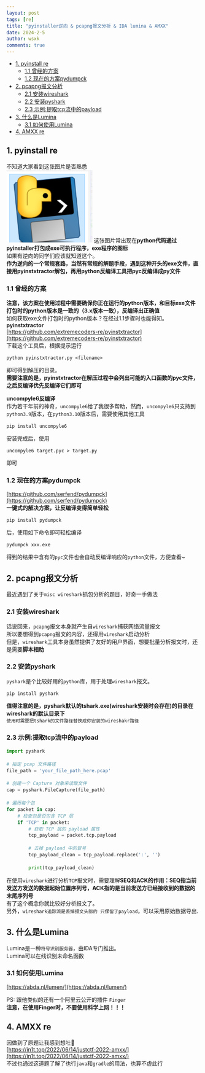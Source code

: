 ```yaml
---
layout: post
tags: [re]
title: "pyinstaller逆向 & pcapng报文分析 & IDA lumina & AMXX"
date: 2024-2-5
author: wsxk
comments: true
---
```


- [1. pyinstall re](#1-pyinstall-re)
  - [1.1 曾经的方案](#11-曾经的方案)
  - [1.2 现在的方案pydumpck](#12-现在的方案pydumpck)
- [2. pcapng报文分析](#2-pcapng报文分析)
  - [2.1 安装wireshark](#21-安装wireshark)
  - [2.2 安装pyshark](#22-安装pyshark)
  - [2.3 示例:提取tcp流中的payload](#23-示例提取tcp流中的payload)
- [3. 什么是Lumina](#3-什么是lumina)
  - [3.1 如何使用Lumina](#31-如何使用lumina)
- [4. AMXX re](#4-amxx-re)


<!-- Google tag (gtag.js) -->
<script async src="https://www.googletagmanager.com/gtag/js?id=G-C22S5YSYL7"></script>
<script>
  window.dataLayer = window.dataLayer || [];
  function gtag(){dataLayer.push(arguments);}
  gtag('js', new Date());

  gtag('config', 'G-C22S5YSYL7');
</script>

## 1. pyinstall re<br>
不知道大家看到这张图片是否熟悉<br>
![](https://raw.githubusercontent.com/wsxk/wsxk_pictures/main/2023-12-30/20240221200006.png)
这张图片常出现在**python代码通过pyinstaller打包成exe可执行程序，exe程序的图标**<br>
如果有逆向的同学们应该就知道这个。<br>
**作为逆向的一个常规套路，当然有常规的解题手段，遇到这种开头的exe文件，直接用pyinstxtractor解包，再用python反编译工具把pyc反编译成py文件**<br>

### 1.1 曾经的方案<br>
**注意，该方案在使用过程中需要确保你正在运行的python版本，和目标exe文件打包时的python版本是一致的（3.x版本一致），反编译出正确值**<br>
如何获取exe文件打包时的python版本？在经过1.1步骤时也能得知。<br>
**pyinstxtractor**<br>
[https://github.com/extremecoders-re/pyinstxtractor](https://github.com/extremecoders-re/pyinstxtractor)<br>
下载这个工具后，根据提示运行<br>
```
python pyinstxtractor.py <filename>
```
即可得到解压的目录。<br>
**需要注意的是，pyinstxtractor在解压过程中会列出可能的入口函数的pyc文件，之后反编译优先反编译它们即可**<br>

**uncompyle6反编译**<br>
作为若干年前的神奇，`uncompyle6`给了我很多帮助，然而，`uncompyle6`只支持到`python3.9`版本，在`python3.10`版本后，需要使用其他工具<br>
```
pip install uncompyle6
```
安装完成后，使用<br>
```
uncompyle6 target.pyc > target.py
```
即可<br>

### 1.2 现在的方案pydumpck<br>
[https://github.com/serfend/pydumpck](https://github.com/serfend/pydumpck)<br>
**一键式的解决方案，让反编译变得简单轻松**<br>
```
pip install pydumpck
```
后，使用如下命令即可轻松编译<br>
```
pydumpck xxx.exe
```
得到的结果中含有的`pyc`文件也会自动反编译响应的`python`文件，方便查看~<br>


## 2. pcapng报文分析<br>
最近遇到了关于`misc wireshark`抓包分析的题目，好奇一手做法<br>

### 2.1 安装wireshark<br>
话说回来，`pcapng`报文本身就产生自`wireshark`捕获网络流量报文<br>
所以要想得到`pcapng`报文的内容，还得用`wireshark`启动分析<br>
但是，`wireshark`工具本身虽然提供了友好的用户界面，想要批量分析报文时，还是需要**脚本相助**<br>

### 2.2 安装pyshark<br>
`pyshark`是个比较好用的`python`库，用于处理`wireshark`报文。<br>
```
pip install pyshark
```
**值得注意的是，pyshark默认的tshark.exe(wireshark安装时会存在)的目录在wireshark的默认目录下**<br>
`使用时需要把tshark的文件路径替换成你安装的wireshakr路径`<br>

### 2.3 示例:提取tcp流中的payload<br>
```python
import pyshark

# 指定 pcap 文件路径
file_path = 'your_file_path_here.pcap'

# 创建一个 Capture 对象来读取文件
cap = pyshark.FileCapture(file_path)

# 遍历每个包
for packet in cap:
    # 检查包是否包含 TCP 层
    if 'TCP' in packet:
        # 获取 TCP 层的 payload 属性
        tcp_payload = packet.tcp.payload

        # 去掉 payload 中的冒号
        tcp_payload_clean = tcp_payload.replace(':', '')

        print(tcp_payload_clean)
```
在使用`wireshark`进行分析`TCP`报文时，需要理解**SEQ和ACK的作用：SEQ指当前发送方发送的数据起始位置序列号，ACK指的是当前发送方已经接收到的数据的末尾序列号**<br>
有了这个概念你就比较好分析报文了。<br>
另外，`wireshark追踪流是丢掉报文头部的 只保留了payload`，可以采用原始数据导出.<br>

## 3. 什么是Lumina<br>
Lumina是一种`符号识别服务器`，由IDA专门推出。<br>
Lumina可以在线识别未命名函数<br>

### 3.1 如何使用Lumina<br>
[https://abda.nl/lumen/](https://abda.nl/lumen/)<br>

PS: 跟他类似的还有一个阿里云公开的插件 `Finger`<br>
**注意，在使用Finger时，不要使用科学上网！！！**<br>


## 4. AMXX re<br>
因做到了原题让我感到想吐🤮<br>
[https://in1t.top/2022/06/14/justctf-2022-amxx/](https://in1t.top/2022/06/14/justctf-2022-amxx/)<br>
不过也通过这道题了解了也行`java`和`gradle`的用法，也算不虚此行<br>